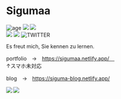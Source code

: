 # Sigumaa
![age](https://img.shields.io/badge/age-15-green?style=for-the-badge)
[![](https://img.shields.io/badge/kosen-20s-skyblue?style=for-the-badge)](https://www.kosen-k.go.jp/)
[![](https://img.shields.io/badge/school-NIT,%20Ibaraki%20College-8d2d3f?style=for-the-badge)](https://www.ibaraki-ct.ac.jp/)<br>
[![](https://img.shields.io/badge/Zenn-sigumaa-blue?style=for-the-badge)](https://zenn.dev/sigumaa)
[![](https://img.shields.io/badge/Twitter%231-TWITTER-blue?style=for-the-badge)](https://twitter.com/sigumadayo)
![TWITTER](https://img.shields.io/badge/Twitter%232-SECRET-blue?style=for-the-badge)





Es freut mich, Sie kennen zu lernen.

portfolio　→　https://sigumaa.netlify.app/　<br>
↑スマホ未対応<br>

blog　→　https://siguma-blog.netlify.app/


<a href="https://github.com/anuraghazra/github-readme-stats">
  <img align="left" src="https://github-readme-stats.vercel.app/api?username=Sigumaa&count_private=true&show_icons=true&theme=gotham" />
</a>
<a href="https://github.com/anuraghazra/github-readme-stats">
  <img align="left" src="https://github-readme-stats.vercel.app/api/top-langs/?username=Sigumaa&theme=gotham" />
</a>
